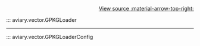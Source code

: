 <div style="text-align: right;" markdown>

[View source :material-arrow-top-right:][GitHub]

  [GitHub]: https://github.com/geospaitial-lab/aviary/blob/main/aviary/vector/vector_loader.py

</div>

::: aviary.vector.GPKGLoader

---

::: aviary.vector.GPKGLoaderConfig
